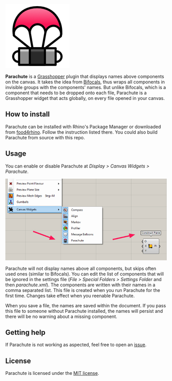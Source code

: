 <img src="./parachute_200.jpg" alt="Parachute" width="200">

**Parachute** is a [Grasshopper](https://www.grasshopper3d.com/) plugin that 
displays names above components on the canvas. It takes the idea from 
[Bifocals](https://www.food4rhino.com/app/bifocals), thus wraps all 
components in invisible groups with the components' names. But unlike 
Bifocals, which is a component that needs to be dropped onto each file, 
Parachute is a Grasshopper widget that acts globally, on every file opened 
in your canvas.

## How to install

Parachute can be installed with Rhino's Package Manager or downloaded from 
[food4rhino](https://www.food4rhino.com/app/parachute). Follow the 
instruction listed there. You could also build Parachute from source with 
this repo.

## Usage

You can enable or disable Parachute at *Display > Canvas Widgets > Parachute*.

<img src="./screenshot.png" alt="Screenshot">

Parachute will not display names above all components, but skips often used 
ones (similar to Bifocals). You can edit the list of components that will be 
ignored in the settings file (*File > Special Folders > Settings Folder* and 
then *parachute.xml*). The components are written with their names in a 
comma separated list. This file is created when you run Parachute for the 
first time. Changes take effect when you reenable Parachute.

When you save a file, the names are saved within the document. If you pass 
this file to someone without Parachute installed, the names will persist and 
there will be no warning about a missing component.

## Getting help

If Parachute is not working as aspected, feel free to open an 
[issue](https://github.com/karamme/parachute/issues).

## License

Parachute is licensed under the [MIT license](LICENSE).